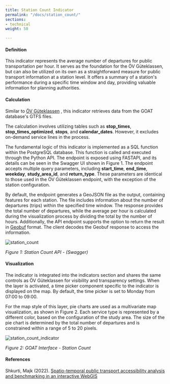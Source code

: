 ```yaml
---
title: Station Count Indicator
permalink: "/docs/station_count/"
sections:
- technical
weight: 50

---
```


#### Definition

This indicator represents the average number of departures for public transportation per hour. It serves as the foundation for the ÖV Güteklassen, but can also be utilized on its own as a straightforward measure for public transport information at a station level. It offers a summary of a station's performance during a specific time window and day, providing valuable information for planning authorities.

#### Calculation

Similar to [ÖV Güteklassen](/en/docs/oev_gueteklasse/ "Indicator documentation for public transport") , this indicator retrieves data from the GOAT database's GTFS files. 

The calculation involves utilizing tables such as __stop_times__, __stop_times_optimized__, __stops__, and __calendar_dates__. However, it excludes on-demand service lines in the process.

The fundamental logic of this indicator is implemented as a SQL function within the PostgreSQL database. This function is called and executed through the Python API. The endpoint is exposed using FASTAPI, and its details can be seen in the Swagger UI shown in Figure 1. The endpoint accepts multiple query parameters, including __start_time__, __end_time__, __weekday__, __study_area_id__, and __return_type__. These parameters are identical to those used in the ÖV Güteklassen endpoint, with the exception of the station configuration.

By default, the endpoint generates a GeoJSON file as the output, containing features for each station. The file includes information about the number of departures (trips) within the specified time window. The response provides the total number of departures, while the average per hour is calculated during the visualization process by dividing the total by the number of hours.
Additionally, the API endpoint supports the option to return the result in [Geobuf](/en/docs/glossary/#geobuf "Documentation Glossary of geobuf") format. The client decodes the Geobuf response to access the information.


<img src="/images/docs/station_count/station_count.webp" alt="station_count" style="max-height:500px;"/>



_Figure 1: Station Count API - (Swagger)_




#### Visualization 

The indicator is integrated into the indicators section and shares the same controls as ÖV Güteklassen for visibility and transparency settings. When the layer is activated, a time picker component specific to the indicator is displayed on the map. By default, the time picker is set to Monday from 07:00 to 09:00.

For the map style of this layer, pie charts are used as a multivariate map visualization, as shown in Figure 2. Each service type is represented by a different color, based on the configuration of the study area. The size of the pie chart is determined by the total number of departures and is constrained within a range of 5 to 20 pixels.


<img src="/images/docs/station_count/station_count_indicator.webp" alt="station_count_indicator" style="max-height:500px;"/>



_Figure 2: GOAT Interface - Station Count_


#### References



Shkurti, Majk (2022). [Spatio-temporal public transport accessibility analysis and benchmarking in an interactive WebGIS](https://www.researchgate.net/publication/365790691_Spatio-temporal_public_transport_accessibility_analysis_and_benchmarking_in_an_interactive_WebGIS)
